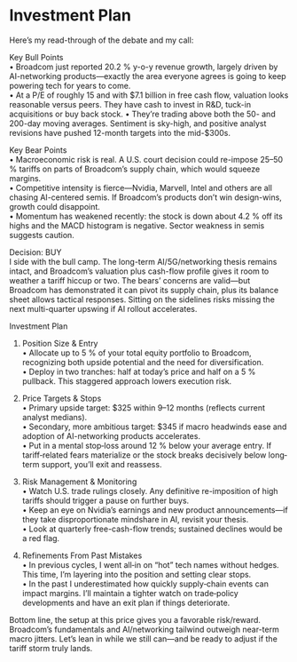 # Investment Plan

Here’s my read-through of the debate and my call:

Key Bull Points  
• Broadcom just reported 20.2 % y-o-y revenue growth, largely driven by AI-networking products—exactly the area everyone agrees is going to keep powering tech for years to come.  
• At a P/E of roughly 15 and with $7.1 billion in free cash flow, valuation looks reasonable versus peers. They have cash to invest in R&D, tuck-in acquisitions or buy back stock.  
• They’re trading above both the 50- and 200-day moving averages. Sentiment is sky-high, and positive analyst revisions have pushed 12-month targets into the mid-$300s.

Key Bear Points  
• Macroeconomic risk is real. A U.S. court decision could re-impose 25–50 % tariffs on parts of Broadcom’s supply chain, which would squeeze margins.  
• Competitive intensity is fierce—Nvidia, Marvell, Intel and others are all chasing AI-centered semis. If Broadcom’s products don’t win design-wins, growth could disappoint.  
• Momentum has weakened recently: the stock is down about 4.2 % off its highs and the MACD histogram is negative. Sector weakness in semis suggests caution.

Decision: BUY  
I side with the bull camp. The long-term AI/5G/networking thesis remains intact, and Broadcom’s valuation plus cash-flow profile gives it room to weather a tariff hiccup or two. The bears’ concerns are valid—but Broadcom has demonstrated it can pivot its supply chain, plus its balance sheet allows tactical responses. Sitting on the sidelines risks missing the next multi-quarter upswing if AI rollout accelerates.

Investment Plan

1. Position Size & Entry  
   • Allocate up to 5 % of your total equity portfolio to Broadcom, recognizing both upside potential and the need for diversification.  
   • Deploy in two tranches: half at today’s price and half on a 5 % pullback. This staggered approach lowers execution risk.

2. Price Targets & Stops  
   • Primary upside target: $325 within 9–12 months (reflects current analyst medians).  
   • Secondary, more ambitious target: $345 if macro headwinds ease and adoption of AI-networking products accelerates.  
   • Put in a mental stop‐loss around 12 % below your average entry. If tariff‐related fears materialize or the stock breaks decisively below long‐term support, you’ll exit and reassess.

3. Risk Management & Monitoring  
   • Watch U.S. trade rulings closely. Any definitive re-imposition of high tariffs should trigger a pause on further buys.  
   • Keep an eye on Nvidia’s earnings and new product announcements—if they take disproportionate mindshare in AI, revisit your thesis.  
   • Look at quarterly free-cash-flow trends; sustained declines would be a red flag.

4. Refinements From Past Mistakes  
   • In previous cycles, I went all‐in on “hot” tech names without hedges. This time, I’m layering into the position and setting clear stops.  
   • In the past I underestimated how quickly supply‐chain events can impact margins. I’ll maintain a tighter watch on trade‐policy developments and have an exit plan if things deteriorate.

Bottom line, the setup at this price gives you a favorable risk/reward. Broadcom’s fundamentals and AI/networking tailwind outweigh near-term macro jitters. Let’s lean in while we still can—and be ready to adjust if the tariff storm truly lands.
